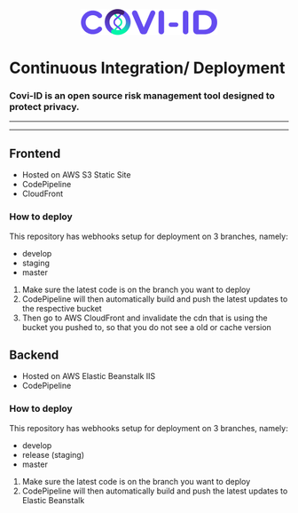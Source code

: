 <div align="center">
    <img src="./imgs/logo-dark.png">
</div>
<h1>
    Continuous Integration/ Deployment
</h1>
<h3>
    Covi-ID is an open source risk management tool designed to protect privacy.
</h3>

---


---
## Frontend

- Hosted on AWS S3 Static Site
- CodePipeline
- CloudFront

### How to deploy
This repository has webhooks setup for deployment on 3 branches, namely:
- develop
- staging
- master
1. Make sure the latest code is on the branch you want to deploy
2. CodePipeline will then automatically build and push the latest updates to the respective bucket
3. Then go to AWS CloudFront and invalidate the cdn that is using the bucket you pushed to, so that you do not see a old or cache version

## Backend

- Hosted on AWS Elastic Beanstalk IIS
- CodePipeline

### How to deploy
This repository has webhooks setup for deployment on 3 branches, namely:
- develop
- release (staging)
- master

1. Make sure the latest code is on the branch you want to deploy
2. CodePipeline will then automatically build and push the latest updates to Elastic Beanstalk
